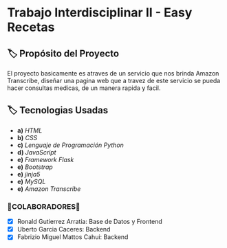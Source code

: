 # Trabajo Interdisciplinar II - Easy Recetas
## :label: Propósito del Proyecto
El proyecto basicamente es atraves de un servicio que nos brinda Amazon Transcribe, diseñar una pagina web
que a travez de este servicio se pueda hacer consultas medicas, de un manera rapida y facil.

## :label: Tecnologias Usadas <br>
- **a)** *HTML* 
- **b)** *CSS* 
- **c)** *Lenguaje de Programación Python* 
- **d)** *JavaScript* 
- **e)** *Framework Flask*
- **e)** *Bootstrap*
- **e)** *jinja5*
- **e)** *MySQL*
- **e)** *Amazon Transcribe*
 
### 🔩COLABORADORES🔩
- [x] Ronald Gutierrez Arratia: Base de Datos y Frontend
- [x] Uberto Garcia Caceres: Backend
- [x] Fabrizio Miguel Mattos Cahui:  Backend
